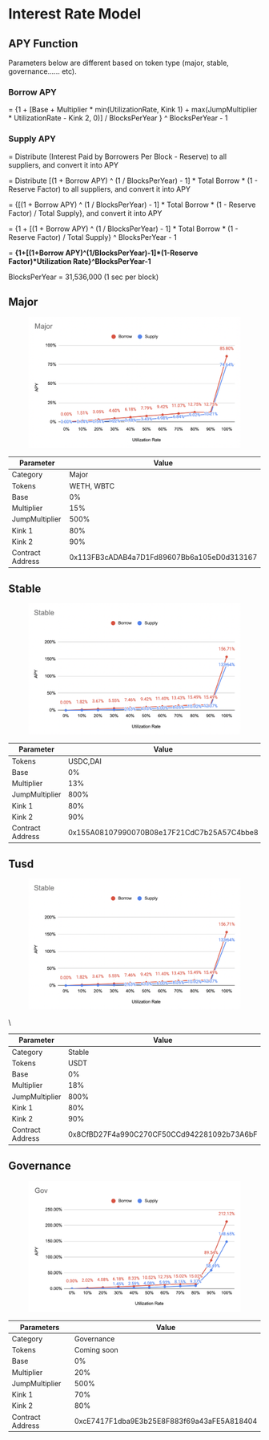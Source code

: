 # Interest Rate Model

## APY Function <a href="#apy-function" id="apy-function"></a>

Parameters below are different based on token type (major, stable, governance...... etc).

### **Borrow APY** <a href="#borrow-apy" id="borrow-apy"></a>

\= {1 + \[Base + Multiplier \* min(UtilizationRate, Kink 1) + max(JumpMultiplier \* UtilizationRate - Kink 2, 0)] / BlocksPerYear } ^ BlocksPerYear - 1

### **Supply APY** <a href="#supply-apy" id="supply-apy"></a>

\= Distribute (Interest Paid by Borrowers Per Block - Reserve) to all suppliers, and convert it into APY

\= Distribute \[(1 + Borrow APY) ^ (1 / BlocksPerYear) - 1] \* Total Borrow \* (1 - Reserve Factor) to all suppliers, and convert it into APY

\= {\[(1 + Borrow APY) ^ (1 / BlocksPerYear) - 1] \* Total Borrow \* (1 - Reserve Factor) / Total Supply}, and convert it into APY

\= {1 + \[(1 + Borrow APY) ^ (1 / BlocksPerYear) - 1] \* Total Borrow \* (1 - Reserve Factor) / Total Supply} ^ BlocksPerYear - 1

\= **{1+\[(1+Borrow APY)^(1/BlocksPerYear)-1]\*(1-Reserve Factor)\*Utilization Rate}^BlocksPerYear-1**

BlocksPerYear = 31,536,000 (1 sec per block)



## Major <a href="#major" id="major"></a>

<figure><img src="../.gitbook/assets/major.png" alt=""><figcaption></figcaption></figure>

| Parameter        | Value                                      |
| ---------------- | ------------------------------------------ |
| Category         | Major                                      |
| Tokens           | WETH, WBTC                                 |
| Base             | 0%                                         |
| Multiplier       | 15%                                        |
| JumpMultiplier   | 500%                                       |
| Kink 1           | 80%                                        |
| Kink 2           | 90%                                        |
| Contract Address | 0x113FB3cADAB4a7D1Fd89607Bb6a105eD0d313167 |

## Stable <a href="#stable" id="stable"></a>

<figure><img src="../.gitbook/assets/stable18 (1).png" alt=""><figcaption></figcaption></figure>

| Parameter        | Value                                      |
| ---------------- | ------------------------------------------ |
| Tokens           | USDC,DAI                                   |
| Base             | 0%                                         |
| Multiplier       | 13%                                        |
| JumpMultiplier   | 800%                                       |
| Kink 1           | 80%                                        |
| Kink 2           | 90%                                        |
| Contract Address | 0x155A08107990070B08e17F21CdC7b25A57C4bbe8 |

## Tusd <a href="#governance" id="governance"></a>

<figure><img src="../.gitbook/assets/stable18.png" alt=""><figcaption></figcaption></figure>

\


| Parameter        | Value                                      |
| ---------------- | ------------------------------------------ |
| Category         | Stable                                     |
| Tokens           | USDT                                       |
| Base             | 0%                                         |
| Multiplier       | 18%                                        |
| JumpMultiplier   | 800%                                       |
| Kink 1           | 80%                                        |
| Kink 2           | 90%                                        |
| Contract Address | 0x8CfBD27F4a990C270CF50CCd942281092b73A6bF |

## Governance <a href="#governance" id="governance"></a>

<figure><img src="../.gitbook/assets/Gov.png" alt=""><figcaption></figcaption></figure>

| Parameters       | Value                                      |
| ---------------- | ------------------------------------------ |
| Category         | Governance                                 |
| Tokens           | Coming soon                                |
| Base             | 0%                                         |
| Multiplier       | 20%                                        |
| JumpMultiplier   | 500%                                       |
| Kink 1           | 70%                                        |
| Kink 2           | 80%                                        |
| Contract Address | 0xcE7417F1dba9E3b25E8F883f69a43aFE5A818404 |

[\
](https://docs.ib.xyz/v/optimism/lending-market/collateral-factor)
